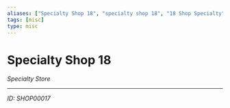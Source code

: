 ```yaml
---
aliases: ["Specialty Shop 18", "specialty shop 18", "18 Shop Specialty"]
tags: [misc]
type: misc
---
```


# Specialty Shop 18

*Specialty Store*

---
*ID: SHOP00017*